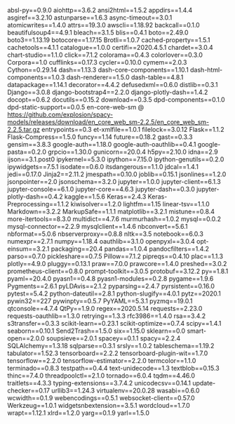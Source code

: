 absl-py==0.9.0
aiohttp==3.6.2
ansi2html==1.5.2
appdirs==1.4.4
asgiref==3.2.10
astunparse==1.6.3
async-timeout==3.0.1
atomicwrites==1.4.0
attrs==19.3.0
awscli==1.18.92
backcall==0.1.0
beautifulsoup4==4.9.1
bleach==3.1.5
blis==0.4.1
boto==2.49.0
boto3==1.13.19
botocore==1.17.15
Brotli==1.0.7
cached-property==1.5.1
cachetools==4.1.1
catalogue==1.0.0
certifi==2020.4.5.1
chardet==3.0.4
chart-studio==1.1.0
click==7.1.2
colorama==0.4.3
colorlover==0.3.0
Corpora==1.0
cufflinks==0.17.3
cycler==0.10.0
cymem==2.0.3
Cython==0.29.14
dash==1.13.3
dash-core-components==1.10.1
dash-html-components==1.0.3
dash-renderer==1.5.0
dash-table==4.8.1
datapackage==1.14.1
decorator==4.4.2
defusedxml==0.6.0
distlib==0.3.1
Django==3.0.8
django-bootstrap4==2.2.0
django-plotly-dash==1.4.2
docopt==0.6.2
docutils==0.15.2
download==0.3.5
dpd-components==0.1.0
dpd-static-support==0.0.5
en-core-web-sm @ https://github.com/explosion/spacy-models/releases/download/en_core_web_sm-2.2.5/en_core_web_sm-2.2.5.tar.gz
entrypoints==0.3
et-xmlfile==1.0.1
filelock==3.0.12
Flask==1.1.2
Flask-Compress==1.5.0
funcy==1.14
future==0.18.2
gast==0.3.3
gensim==3.8.3
google-auth==1.18.0
google-auth-oauthlib==0.4.1
google-pasta==0.2.0
grpcio==1.30.0
gunicorn==20.0.4
h5py==2.10.0
idna==2.9
ijson==3.1.post0
ipykernel==5.3.0
ipython==7.15.0
ipython-genutils==0.2.0
ipywidgets==7.5.1
isodate==0.6.0
itsdangerous==1.1.0
jdcal==1.4.1
jedi==0.17.0
Jinja2==2.11.2
jmespath==0.10.0
joblib==0.15.1
jsonlines==1.2.0
jsonpointer==2.0
jsonschema==3.2.0
jupyter==1.0.0
jupyter-client==6.1.3
jupyter-console==6.1.0
jupyter-core==4.6.3
jupyter-dash==0.3.0
jupyter-plotly-dash==0.4.2
kaggle==1.5.6
Keras==2.4.3
Keras-Preprocessing==1.1.2
kiwisolver==1.2.0
lightfm==1.15
linear-tsv==1.1.0
Markdown==3.2.2
MarkupSafe==1.1.1
matplotlib==3.2.1
mistune==0.8.4
more-itertools==8.3.0
multidict==4.7.6
murmurhash==1.0.2
mysql==0.0.2
mysql-connector==2.2.9
mysqlclient==1.4.6
nbconvert==5.6.1
nbformat==5.0.6
nbserverproxy==0.8.8
nltk==3.5
notebook==6.0.3
numexpr==2.7.1
numpy==1.18.4
oauthlib==3.1.0
openpyxl==3.0.4
opt-einsum==3.2.1
packaging==20.4
pandas==1.0.4
pandocfilters==1.4.2
parso==0.7.0
pickleshare==0.7.5
Pillow==7.1.2
pipreqs==0.4.10
plac==1.1.3
plotly==4.9.0
pluggy==0.13.1
praw==7.0.0
prawcore==1.4.0
preshed==3.0.2
prometheus-client==0.8.0
prompt-toolkit==3.0.5
protobuf==3.12.2
py==1.8.1
pyaml==20.4.0
pyasn1==0.4.8
pyasn1-modules==0.2.8
pygame==1.9.6
Pygments==2.6.1
pyLDAvis==2.1.2
pyparsing==2.4.7
pyrsistent==0.16.0
pytest==5.4.2
python-dateutil==2.8.1
python-slugify==4.0.1
pytz==2020.1
pywin32==227
pywinpty==0.5.7
PyYAML==5.3.1
pyzmq==19.0.1
qtconsole==4.7.4
QtPy==1.9.0
regex==2020.5.14
requests==2.23.0
requests-oauthlib==1.3.0
retrying==1.3.3
rfc3986==1.4.0
rsa==3.4.2
s3transfer==0.3.3
scikit-learn==0.23.1
scikit-optimize==0.7.4
scipy==1.4.1
seaborn==0.10.1
Send2Trash==1.5.0
six==1.15.0
sklearn==0.0
smart-open==2.0.0
soupsieve==2.0.1
spacey==0.1.1
spacy==2.2.4
SQLAlchemy==1.3.18
sqlparse==0.3.1
srsly==1.0.2
tableschema==1.19.2
tabulator==1.52.3
tensorboard==2.2.2
tensorboard-plugin-wit==1.7.0
tensorflow==2.2.0
tensorflow-estimator==2.2.0
termcolor==1.1.0
terminado==0.8.3
testpath==0.4.4
text-unidecode==1.3
textblob==0.15.3
thinc==7.4.0
threadpoolctl==2.1.0
tornado==6.0.4
tqdm==4.46.0
traitlets==4.3.3
typing-extensions==3.7.4.2
unicodecsv==0.14.1
update-checker==0.17
urllib3==1.24.3
virtualenv==20.0.28
wasabi==0.6.0
wcwidth==0.1.9
webencodings==0.5.1
websocket-client==0.57.0
Werkzeug==1.0.1
widgetsnbextension==3.5.1
wordcloud==1.7.0
wrapt==1.12.1
xlrd==1.2.0
yarg==0.1.9
yarl==1.5.0
